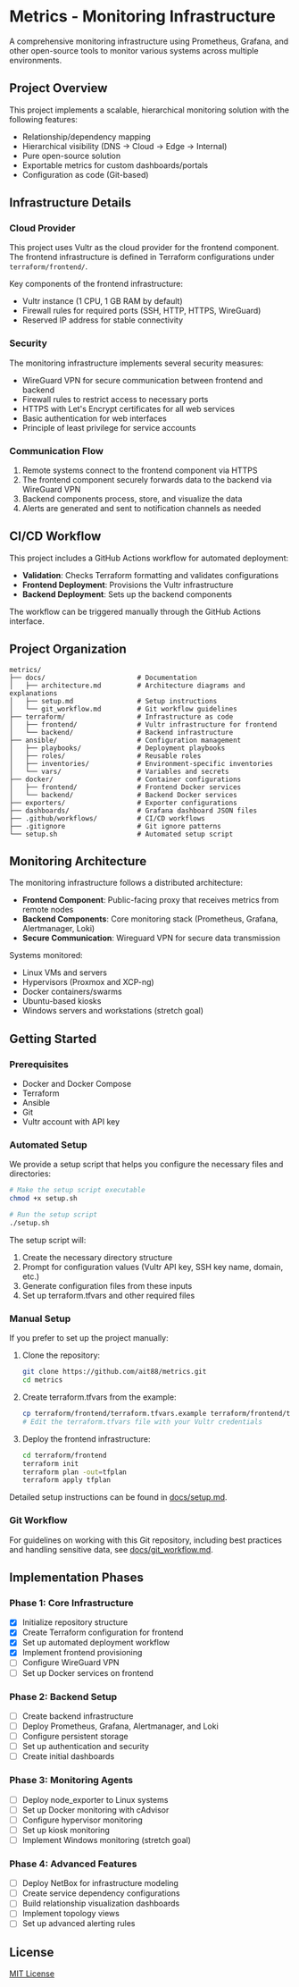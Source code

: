 # Metrics - Monitoring Infrastructure

A comprehensive monitoring infrastructure using Prometheus, Grafana, and other open-source tools to monitor various systems across multiple environments.

## Project Overview

This project implements a scalable, hierarchical monitoring solution with the following features:

- Relationship/dependency mapping
- Hierarchical visibility (DNS → Cloud → Edge → Internal)
- Pure open-source solution
- Exportable metrics for custom dashboards/portals
- Configuration as code (Git-based)

## Infrastructure Details

### Cloud Provider

This project uses Vultr as the cloud provider for the frontend component. The frontend infrastructure is defined in Terraform configurations under `terraform/frontend/`. 

Key components of the frontend infrastructure:
- Vultr instance (1 CPU, 1 GB RAM by default)
- Firewall rules for required ports (SSH, HTTP, HTTPS, WireGuard)
- Reserved IP address for stable connectivity

### Security

The monitoring infrastructure implements several security measures:
- WireGuard VPN for secure communication between frontend and backend
- Firewall rules to restrict access to necessary ports
- HTTPS with Let's Encrypt certificates for all web services
- Basic authentication for web interfaces
- Principle of least privilege for service accounts

### Communication Flow

1. Remote systems connect to the frontend component via HTTPS
2. The frontend component securely forwards data to the backend via WireGuard VPN
3. Backend components process, store, and visualize the data
4. Alerts are generated and sent to notification channels as needed

## CI/CD Workflow

This project includes a GitHub Actions workflow for automated deployment:

- **Validation**: Checks Terraform formatting and validates configurations
- **Frontend Deployment**: Provisions the Vultr infrastructure
- **Backend Deployment**: Sets up the backend components

The workflow can be triggered manually through the GitHub Actions interface.

## Project Organization

```
metrics/
├── docs/                       # Documentation
│   ├── architecture.md         # Architecture diagrams and explanations
│   ├── setup.md                # Setup instructions
│   └── git_workflow.md         # Git workflow guidelines
├── terraform/                  # Infrastructure as code
│   ├── frontend/               # Vultr infrastructure for frontend
│   └── backend/                # Backend infrastructure
├── ansible/                    # Configuration management
│   ├── playbooks/              # Deployment playbooks
│   ├── roles/                  # Reusable roles
│   ├── inventories/            # Environment-specific inventories
│   └── vars/                   # Variables and secrets
├── docker/                     # Container configurations
│   ├── frontend/               # Frontend Docker services
│   └── backend/                # Backend Docker services
├── exporters/                  # Exporter configurations
├── dashboards/                 # Grafana dashboard JSON files
├── .github/workflows/          # CI/CD workflows
├── .gitignore                  # Git ignore patterns
└── setup.sh                    # Automated setup script
```

## Monitoring Architecture

The monitoring infrastructure follows a distributed architecture:

- **Frontend Component**: Public-facing proxy that receives metrics from remote nodes
- **Backend Components**: Core monitoring stack (Prometheus, Grafana, Alertmanager, Loki)
- **Secure Communication**: Wireguard VPN for secure data transmission

Systems monitored:
- Linux VMs and servers
- Hypervisors (Proxmox and XCP-ng)
- Docker containers/swarms
- Ubuntu-based kiosks
- Windows servers and workstations (stretch goal)

## Getting Started

### Prerequisites

- Docker and Docker Compose
- Terraform
- Ansible
- Git
- Vultr account with API key

### Automated Setup

We provide a setup script that helps you configure the necessary files and directories:

```bash
# Make the setup script executable
chmod +x setup.sh

# Run the setup script
./setup.sh
```

The setup script will:
1. Create the necessary directory structure
2. Prompt for configuration values (Vultr API key, SSH key name, domain, etc.)
3. Generate configuration files from these inputs
4. Set up terraform.tfvars and other required files

### Manual Setup

If you prefer to set up the project manually:

1. Clone the repository:
   ```bash
   git clone https://github.com/ait88/metrics.git
   cd metrics
   ```

2. Create terraform.tfvars from the example:
   ```bash
   cp terraform/frontend/terraform.tfvars.example terraform/frontend/terraform.tfvars
   # Edit the terraform.tfvars file with your Vultr credentials
   ```

3. Deploy the frontend infrastructure:
   ```bash
   cd terraform/frontend
   terraform init
   terraform plan -out=tfplan
   terraform apply tfplan
   ```

Detailed setup instructions can be found in [docs/setup.md](docs/setup.md).

### Git Workflow

For guidelines on working with this Git repository, including best practices and handling sensitive data, see [docs/git_workflow.md](docs/git_workflow.md).

## Implementation Phases

### Phase 1: Core Infrastructure
- [x] Initialize repository structure
- [x] Create Terraform configuration for frontend
- [x] Set up automated deployment workflow
- [x] Implement frontend provisioning
- [ ] Configure WireGuard VPN
- [ ] Set up Docker services on frontend

### Phase 2: Backend Setup
- [ ] Create backend infrastructure
- [ ] Deploy Prometheus, Grafana, Alertmanager, and Loki
- [ ] Configure persistent storage
- [ ] Set up authentication and security
- [ ] Create initial dashboards

### Phase 3: Monitoring Agents
- [ ] Deploy node_exporter to Linux systems
- [ ] Set up Docker monitoring with cAdvisor
- [ ] Configure hypervisor monitoring
- [ ] Set up kiosk monitoring
- [ ] Implement Windows monitoring (stretch goal)

### Phase 4: Advanced Features
- [ ] Deploy NetBox for infrastructure modeling
- [ ] Create service dependency configurations
- [ ] Build relationship visualization dashboards
- [ ] Implement topology views
- [ ] Set up advanced alerting rules

## License

[MIT License](LICENSE)

